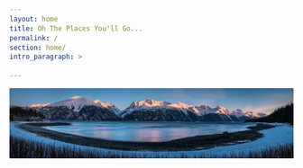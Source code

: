 ```yaml
---
layout: home
title: Oh The Places You'll Go...
permalink: /
section: home/
intro_paragraph: >

---
```

![Home Page Image](/images/panorama.jpg)
